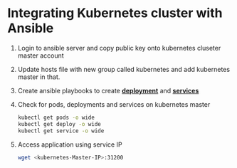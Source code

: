 # Integrating Kubernetes cluster with Ansible

1. Login to ansible server and copy public key onto kubernetes cluseter master account

1. Update hosts file with new group called kubernetes and add kubernetes master in that.

1. Create ansible playbooks to create **[deployment](https://github.com/yankils/Simple-DevOps-Project/blob/master/Kubernetes/kubernetes-valaxy-deployment.yml)** and **[services](https://github.com/yankils/Simple-DevOps-Project/blob/master/Kubernetes/kubernetes-valaxy-service.yml)**

1. Check for pods, deployments and services on kubernetes master

   ```sh
   kubectl get pods -o wide
   kubectl get deploy -o wide
   kubectl get service -o wide
   ```

1. Access application using service IP
   ```sh
   wget <kubernetes-Master-IP>:31200
   ```
